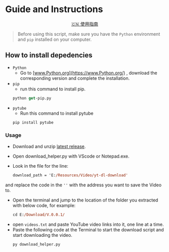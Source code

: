 # Guide and Instructions

<p align="center">
  <a href="Guide_CN.md">🇨🇳 使用指南</a>
</p>

> Before using this script, make sure you have the `Python` environment and `pip` installed on your computer.

## How to install depedencies

- `Python`
  - Go to [www.Python.org](https://www.Python.org/) , download the corresponding version and complete the installation.
- `pip`
  - run this command to install pip.  
  ```ps
  python get-pip.py
  ```
- `pytube`
  - Run this command to install pytube
  ```ps
  pip install pytube
  ```

### Usage

- Download and unzip [latest release](https://github.com/iamalexblue/pytube/releases).
- Open download_helper.py with VScode or Notepad.exe.
- Look in the file for the line:

  ```ps
  download_path = 'E:/Resources/Video/yt-dl-download'
  ``` 
and replace the code in the `''` with the address you want to save the Video to.

- Open the terminal and jump to the location of the folder you extracted with below code, for example:
  ```ps
  cd E:/Download/V.0.0.1/
  ```
- open `videos.txt` and paste YouTube video links into it, one line at a time.
- Paste the following code at the Terminal to start the download script and start downloading the video.
  ```ps
  py download_helper.py
  ```